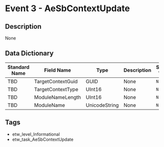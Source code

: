 # Event 3 - AeSbContextUpdate

## Description
None

## Data Dictionary
|Standard Name|Field Name|Type|Description|Sample Value|
|---|---|---|---|---|
|TBD|TargetContextGuid|GUID|None|`None`|
|TBD|TargetContextType|UInt16|None|`None`|
|TBD|ModuleNameLength|UInt16|None|`None`|
|TBD|ModuleName|UnicodeString|None|`None`|

## Tags
* etw_level_Informational
* etw_task_AeSbContextUpdate